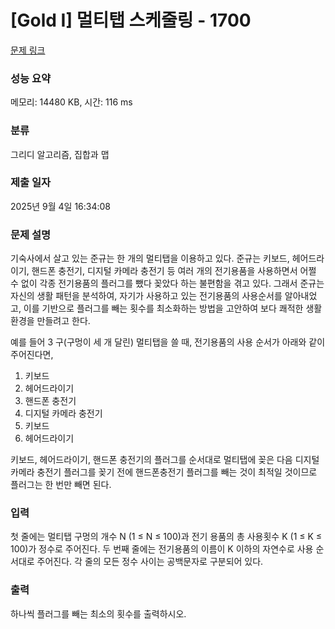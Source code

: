 # [Gold I] 멀티탭 스케줄링 - 1700 

[문제 링크](https://www.acmicpc.net/problem/1700) 

### 성능 요약

메모리: 14480 KB, 시간: 116 ms

### 분류

그리디 알고리즘, 집합과 맵

### 제출 일자

2025년 9월 4일 16:34:08

### 문제 설명

<p>기숙사에서 살고 있는 준규는 한 개의 멀티탭을 이용하고 있다. 준규는 키보드, 헤어드라이기, 핸드폰 충전기, 디지털 카메라 충전기 등 여러 개의 전기용품을 사용하면서 어쩔 수 없이 각종 전기용품의 플러그를 뺐다 꽂았다 하는 불편함을 겪고 있다. 그래서 준규는 자신의 생활 패턴을 분석하여, 자기가 사용하고 있는 전기용품의 사용순서를 알아내었고, 이를 기반으로 플러그를 빼는 횟수를 최소화하는 방법을 고안하여 보다 쾌적한 생활환경을 만들려고 한다.</p>

<p>예를 들어 3 구(구멍이 세 개 달린) 멀티탭을 쓸 때, 전기용품의 사용 순서가 아래와 같이 주어진다면, </p>

<ol>
	<li>키보드</li>
	<li>헤어드라이기</li>
	<li>핸드폰 충전기</li>
	<li>디지털 카메라 충전기</li>
	<li>키보드</li>
	<li>헤어드라이기</li>
</ol>

<p>키보드, 헤어드라이기, 핸드폰 충전기의 플러그를 순서대로 멀티탭에 꽂은 다음 디지털 카메라 충전기 플러그를 꽂기 전에 핸드폰충전기 플러그를 빼는 것이 최적일 것이므로 플러그는 한 번만 빼면 된다. </p>

### 입력 

 <p>첫 줄에는 멀티탭 구멍의 개수 N (1 ≤ N ≤ 100)과 전기 용품의 총 사용횟수 K (1 ≤ K ≤ 100)가 정수로 주어진다. 두 번째 줄에는 전기용품의 이름이 K 이하의 자연수로 사용 순서대로 주어진다. 각 줄의 모든 정수 사이는 공백문자로 구분되어 있다. </p>

### 출력 

 <p>하나씩 플러그를 빼는 최소의 횟수를 출력하시오. </p>

